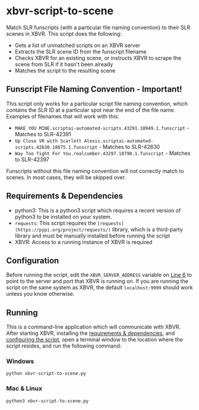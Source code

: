 # xbvr-script-to-scene
Match SLR funscripts (with a particular file naming convention) to their SLR scenes in XBVR.  This script does the following:

- Gets a list of unmatched scripts on an XBVR server
- Extracts the SLR scene ID from the funscript filename
- Checks XBVR for an existing scene, or instructs XBVR to scrape the scene from SLR if it hasn't been already
- Matches the script to the resulting scene

## Funscript File Naming Convention - Important!
This script only works for a particular script file naming convention, which contains the SLR ID at a particular spot near the end of the file name.  Examples of filenames that will work with this:

- `MAKE YOU MINE.scriptai-automated-scripts.43291.18949.1.funscript` - Matches to SLR-42391
- `Up Close VR with Scarlett Alexis.scriptai-automated-scripts.42630.18875.1.funscript` - Matches to SLR-42630
- `Way Too Tight For You.realcumber.43297.18790.1.funscript` - Matches to SLR-42397

Funscripts without this file naming convention will not correctly match to scenes.  In most cases, they will be skipped over.

## Requirements & Dependencies
- python3: This is a python3 script which requires a recent version of python3 to be installed on your system.
- `requests`: This script requires the `[requests](https://pypi.org/project/requests/)` library, which is a third-party library and must be manually installed before running the script
- XBVR: Access to a running instance of XBVR is required

## Configuration
Before running the script, edit the `XBVR_SERVER_ADDRESS` variable on [Line 6](https://github.com/n1gg4tr0n1x/xbvr-script-to-scene/blob/0a1fe5d1402563bb233774010d4b97e3401523a6/xbvr-script-to-scene.py#L6) to point to the server and port that XBVR is running on.  If you are running the script on the same system as XBVR, the default `localhost:9999` should work unless you know otherwise.

## Running
This is a command-line application which will communicate with XBVR.  After starting XBVR, installing the [requirements & dependencies](#requirements--dependencies), and [configuring the script](#configuration), open a terminal window to the location where the script resides, and run the following command:

### Windows
```
python xbvr-script-to-scene.py
```

### Mac & Linux
```
python3 xbvr-script-to-scene.py
```
